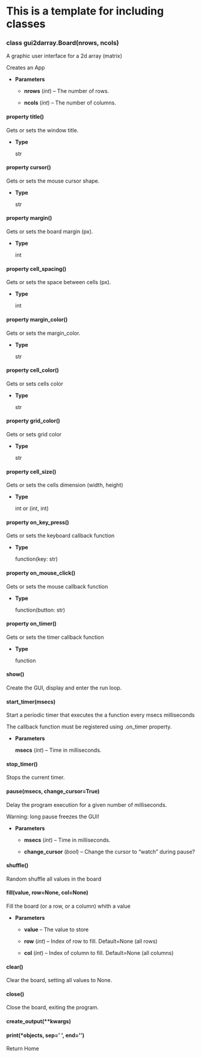 # This is a template for including classes


### class gui2darray.Board(nrows, ncols)
A graphic user interface for a 2d array (matrix)

Creates an App


* **Parameters**

    
    * **nrows** (*int*) – The number of rows.


    * **ncols** (*int*) – The number of columns.



#### property title()
Gets or sets the window title.


* **Type**

    str



#### property cursor()
Gets or sets the mouse cursor shape.


* **Type**

    str



#### property margin()
Gets or sets the board margin (px).


* **Type**

    int



#### property cell_spacing()
Gets or sets the space between cells (px).


* **Type**

    int



#### property margin_color()
Gets or sets the margin_color.


* **Type**

    str



#### property cell_color()
Gets or sets cells color


* **Type**

    str



#### property grid_color()
Gets or sets grid color


* **Type**

    str



#### property cell_size()
Gets or sets the cells dimension (width, height)


* **Type**

    int or (int, int)



#### property on_key_press()
Gets or sets the keyboard callback function


* **Type**

    function(key: str)



#### property on_mouse_click()
Gets or sets the mouse callback function


* **Type**

    function(button: str)



#### property on_timer()
Gets or sets the timer callback function


* **Type**

    function



#### show()
Create the GUI, display and enter the run loop.


#### start_timer(msecs)
Start a periodic timer that executes the a function every msecs milliseconds

The callback function must be registered using .on_timer property.


* **Parameters**

    **msecs** (*int*) – Time in milliseconds.



#### stop_timer()
Stops the current timer.


#### pause(msecs, change_cursor=True)
Delay the program execution for a given number of milliseconds.

Warning: long pause freezes the GUI!


* **Parameters**

    
    * **msecs** (*int*) – Time in milliseconds.


    * **change_cursor** (*bool*) – Change the cursor to “watch” during pause?



#### shuffle()
Random shuffle all values in the board


#### fill(value, row=None, col=None)
Fill the board (or a row, or a column) whith a value


* **Parameters**

    
    * **value** – The value to store


    * **row** (*int*) – Index of row to fill. Default=None (all rows)


    * **col** (*int*) – Index of column to fill. Default=None (all columns)



#### clear()
Clear the board, setting all values to None.


#### close()
Close the board, exiting the program.


#### create_output(\*\*kwargs)

#### print(\*objects, sep=' ', end='')
Return Home
